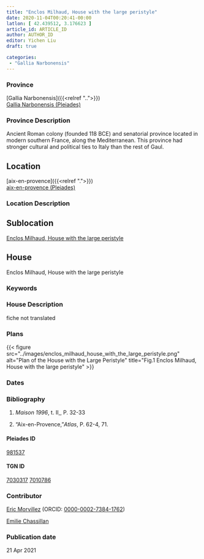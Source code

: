 ```yaml
---
title: "Enclos Milhaud, House with the large peristyle"
date: 2020-11-04T00:20:41-00:00
latlon: [ 42.439512, 3.176623 ]
article_id: ARTICLE_ID
author: AUTHOR_ID
editor: Yichen Liu
draft: true

categories:
 - "Gallia Narbonensis"
---
```


### Province

[Gallia Narbonensis]({{<relref "..">}}) \
[Gallia Narbonensis (Pleiades)](https://pleiades.stoa.org/places/981537)

### Province Description

Ancient Roman colony (founded 118 BCE) and senatorial province located in modern southern France, along the Mediterranean. This province had stronger cultural and political ties to Italy than the rest of Gaul.

## Location

[aix-en-provence]({{<relref ".">}}) \
[aix-en-provence (Pleiades)]()

### Location Description

<!--### Location Description-->

<!-- LEAVE THIS BLANK FOR NOW -->

## Sublocation

[Enclos Milhaud, House with the large peristyle](#)

<!--### Sublocation Description-->

<!-- DESCRIPTION -->

## House

Enclos Milhaud, House with the large peristyle



### Keywords




### House Description

fiche not translated<!--### Maps-->

<!--
OLD WAY (DO NOT USE)
![alt_text](../../images/image_name.ext)
*CAPTION*

NEW WAY ↓↓↓↓
{{< figure src="../images/image_name.ext" alt="ALT_TEXT" title="CAPTION" >}}
-->

### Plans


{{< figure src="../images/enclos_milhaud_house_with_the_large_peristyle.png" alt="Plan of the House with the Large Peristyle" title="Fig.1 Enclos Milhaud, House with the large peristyle" >}}


<!--### Images-->
<!--
OLD WAY (DO NOT USE)
![alt_text](../../images/image_name.ext)
*CAPTION*

NEW WAY ↓↓↓↓
{{< figure src="../images/image_name.ext" alt="ALT_TEXT" title="CAPTION" >}}
-->

### Dates



### Bibliography

1. *Maison 1996*, t. II,, P. 32-33


2.  “Aix-en-Provence,”*Atlas*, P. 62-4, 71.




#### Pleiades ID

[981537](https://pleiades.stoa.org/places/981537)

#### TGN ID

[7030317](http://vocab.getty.edu/page/tgn/7030317)
[7010786](http://vocab.getty.edu/page/tgn/7010786)

### Contributor

[Eric Morvillez](link) (ORCID: [0000-0002-7384-1762](https://orcid.org/0000-0002-7384-1762))

[Emilie Chassillan](link)
### Publication date


21 Apr 2021

<!--### Related articles-->

<!-- Links to other related articles. Leave blank for now -->